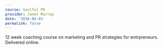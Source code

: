 ```yaml
---
course: Soulful PR
provider: Janet Murray
date: '2016-04-01'
permalink: false
---
```


12 week coaching course on marketing and PR strategies for entrpreneurs. Delivered
online.
